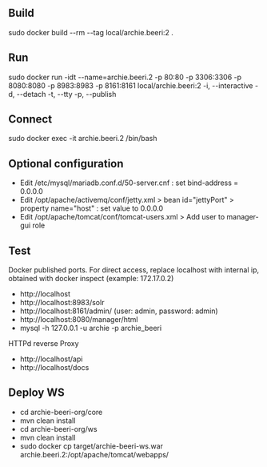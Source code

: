 ## Build
sudo docker build --rm --tag local/archie.beeri:2 .

## Run
sudo docker run -idt --name=archie.beeri.2 -p 80:80 -p 3306:3306 -p 8080:8080 -p 8983:8983 -p 8161:8161 local/archie.beeri:2
-i, --interactive 
-d, --detach 
-t, --tty 
-p, --publish

## Connect
sudo docker exec -it archie.beeri.2 /bin/bash

## Optional configuration
* Edit /etc/mysql/mariadb.conf.d/50-server.cnf : set bind-address = 0.0.0.0
* Edit /opt/apache/activemq/conf/jetty.xml > bean id="jettyPort" >  property name="host" : set value to 0.0.0.0
* Edit /opt/apache/tomcat/conf/tomcat-users.xml > Add user to manager-gui role

## Test

Docker published ports. For direct access, replace localhost with internal ip, obtained with docker inspect (example: 172.17.0.2)
* http://localhost
* http://localhost:8983/solr
* http://localhost:8161/admin/ (user: admin, password: admin)
* http://localhost:8080/manager/html
* mysql -h 127.0.0.1 -u archie -p archie_beeri

HTTPd reverse Proxy
* http://localhost/api
* http://localhost/docs

## Deploy WS
* cd archie-beeri-org/core
* mvn clean install
* cd archie-beeri-org/ws
* mvn clean install
* sudo docker cp target/archie-beeri-ws.war archie.beeri.2:/opt/apache/tomcat/webapps/
